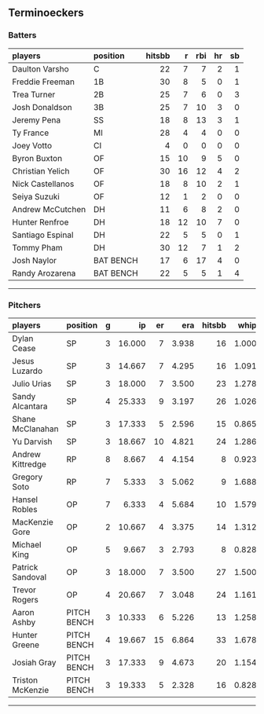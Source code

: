 ## Terminoeckers

### Batters

 
|players          |position  | hitsbb|  r| rbi| hr| sb| 
|:----------------|:---------|------:|--:|---:|--:|--:| 
|Daulton Varsho   |C         |     22|  7|   7|  2|  1| 
|Freddie Freeman  |1B        |     30|  8|   5|  0|  1| 
|Trea Turner      |2B        |     25|  7|   6|  0|  3| 
|Josh Donaldson   |3B        |     25|  7|  10|  3|  0| 
|Jeremy Pena      |SS        |     18|  8|  13|  3|  1| 
|Ty France        |MI        |     28|  4|   4|  0|  0| 
|Joey Votto       |CI        |      4|  0|   0|  0|  0| 
|Byron Buxton     |OF        |     15| 10|   9|  5|  0| 
|Christian Yelich |OF        |     30| 16|  12|  4|  2| 
|Nick Castellanos |OF        |     18|  8|  10|  2|  1| 
|Seiya Suzuki     |OF        |     12|  1|   2|  0|  0| 
|Andrew McCutchen |DH        |     11|  6|   8|  2|  0| 
|Hunter Renfroe   |DH        |     18| 12|  10|  7|  0| 
|Santiago Espinal |DH        |     22|  5|   5|  0|  1| 
|Tommy Pham       |DH        |     30| 12|   7|  1|  2| 
|Josh Naylor      |BAT BENCH |     17|  6|  17|  4|  0| 
|Randy Arozarena  |BAT BENCH |     22|  5|   5|  1|  4| 

* * *

### Pitchers

 
|players          |position    |  g|     ip| er|   era| hitsbb|  whip| so|  w| sv| 
|:----------------|:-----------|--:|------:|--:|-----:|------:|-----:|--:|--:|--:| 
|Dylan Cease      |SP          |  3| 16.000|  7| 3.938|     16| 1.000| 30|  1|  0| 
|Jesus Luzardo    |SP          |  3| 14.667|  7| 4.295|     16| 1.091| 18|  1|  0| 
|Julio Urias      |SP          |  3| 18.000|  7| 3.500|     23| 1.278| 11|  1|  0| 
|Sandy Alcantara  |SP          |  4| 25.333|  9| 3.197|     26| 1.026| 22|  1|  0| 
|Shane McClanahan |SP          |  3| 17.333|  5| 2.596|     15| 0.865| 27|  1|  0| 
|Yu Darvish       |SP          |  3| 18.667| 10| 4.821|     24| 1.286| 12|  2|  0| 
|Andrew Kittredge |RP          |  8|  8.667|  4| 4.154|      8| 0.923|  4|  2|  2| 
|Gregory Soto     |RP          |  7|  5.333|  3| 5.062|      9| 1.688|  7|  0|  3| 
|Hansel Robles    |OP          |  7|  6.333|  4| 5.684|     10| 1.579|  2|  0|  1| 
|MacKenzie Gore   |OP          |  2| 10.667|  4| 3.375|     14| 1.312|  8|  0|  0| 
|Michael King     |OP          |  5|  9.667|  3| 2.793|      8| 0.828| 11|  0|  0| 
|Patrick Sandoval |OP          |  3| 18.000|  7| 3.500|     27| 1.500| 11|  1|  0| 
|Trevor Rogers    |OP          |  4| 20.667|  7| 3.048|     24| 1.161| 19|  2|  0| 
|Aaron Ashby      |PITCH BENCH |  3| 10.333|  6| 5.226|     13| 1.258| 14|  0|  1| 
|Hunter Greene    |PITCH BENCH |  4| 19.667| 15| 6.864|     33| 1.678| 28|  0|  0| 
|Josiah Gray      |PITCH BENCH |  3| 17.333|  9| 4.673|     20| 1.154| 11|  2|  0| 
|Triston McKenzie |PITCH BENCH |  3| 19.333|  5| 2.328|     16| 0.828| 17|  2|  0| 


* * *


